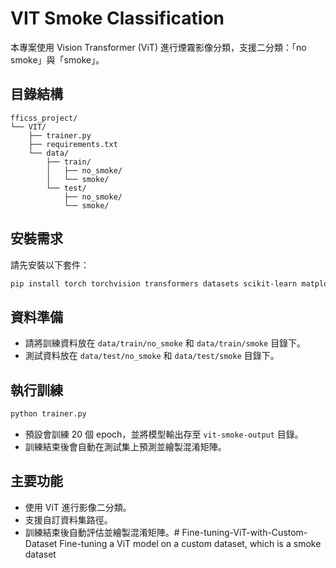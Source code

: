 # VIT Smoke Classification

本專案使用 Vision Transformer (ViT) 進行煙霧影像分類，支援二分類：「no smoke」與「smoke」。

## 目錄結構

```
fficss_project/
└── VIT/
    ├── trainer.py
    ├── requirements.txt
    └── data/
        ├── train/
        │   ├── no_smoke/
        │   └── smoke/
        └── test/
            ├── no_smoke/
            └── smoke/
```

## 安裝需求

請先安裝以下套件：

```bash
pip install torch torchvision transformers datasets scikit-learn matplotlib Pillow
```

## 資料準備

- 請將訓練資料放在 `data/train/no_smoke` 和 `data/train/smoke` 目錄下。
- 測試資料放在 `data/test/no_smoke` 和 `data/test/smoke` 目錄下。

## 執行訓練

```bash
python trainer.py
```

- 預設會訓練 20 個 epoch，並將模型輸出存至 `vit-smoke-output` 目錄。
- 訓練結束後會自動在測試集上預測並繪製混淆矩陣。

## 主要功能

- 使用 ViT 進行影像二分類。
- 支援自訂資料集路徑。
- 訓練結束後自動評估並繪製混淆矩陣。# Fine-tuning-ViT-with-Custom-Dataset
Fine-tuning a ViT model on a custom dataset, which is a smoke dataset
